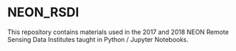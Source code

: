 # NEON_RSDI

This repository contains materials used in the 2017 and 2018 NEON Remote Sensing Data Institutes taught in Python / Jupyter Notebooks. 

